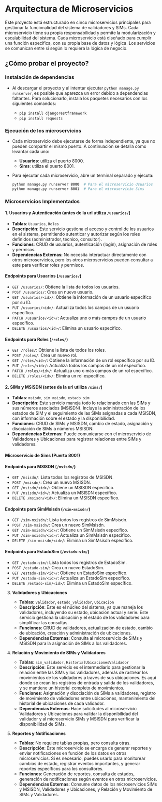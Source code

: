 # Arquitectura de Microservicios

Este proyecto está estructurado en cinco microservicios principales para gestionar la funcionalidad del sistema de validadores y SIMs. Cada microservicio tiene su propia responsabilidad y permite la modularización y escalabilidad del sistema. Cada microservicio está diseñado para cumplir una función específica, con su propia base de datos y lógica. Los servicios se comunican entre sí según lo requiera la lógica de negocio.

## ¿Cómo probar el proyecto?

### Instalación de dependencias
- Al descargar el proyecto y al intentar ejecutar `python manage.py runserver`, es posible que aparezca un error debido a dependencias faltantes. Para solucionarlo, instala los paquetes necesarios con los siguientes comandos:

   - `pip install djangorestframework`
   - `pip install requests`

### Ejecución de los microservicios
- Cada microservicio debe ejecutarse de forma independiente, ya que no pueden compartir el mismo puerto. A continuación se detalla cómo levantar cada uno:

   - **Usuarios**: utiliza el puerto 8000.
   - **Sims**: utiliza el puerto 8001.

- Para ejecutar cada microservicio, abre un terminal separado y ejecuta:

   ```bash
   python manage.py runserver 8000  # Para el microservicio Usuarios
   python manage.py runserver 8001  # Para el microservicio Sims

### Microservicios Implementados

#### 1. Usuarios y Autenticación (antes de la url utiliza `/usuarios/`)
   - **Tablas**: `Usuarios`, `Roles`
   - **Descripción**: Este servicio gestiona el acceso y control de los usuarios en el sistema, permitiendo autenticar y autorizar según los roles definidos (administrador, técnico, consultor).
   - **Funciones**: CRUD de usuarios, autenticación (login), asignación de roles y permisos.
   - **Dependencias Externas**: No necesita interactuar directamente con otros microservicios, pero los otros microservicios pueden consultar a este para verificar roles y permisos.

   #### Endpoints para Usuarios (`/usuarios/`)
   - `GET /usuarios/`: Obtiene la lista de todos los usuarios.
   - `POST /usuarios/`: Crea un nuevo usuario.
   - `GET /usuarios/<id>/`: Obtiene la información de un usuario específico por su ID.
   - `PUT /usuarios/<id>/`: Actualiza todos los campos de un usuario específico.
   - `PATCH /usuarios/<id>/`: Actualiza uno o más campos de un usuario específico.
   - `DELETE /usuarios/<id>/`: Elimina un usuario específico.

   #### Endpoints para Roles (`/roles/`)
   - `GET /roles/`: Obtiene la lista de todos los roles.
   - `POST /roles/`: Crea un nuevo rol.
   - `GET /roles/<id>/`: Obtiene la información de un rol específico por su ID.
   - `PUT /roles/<id>/`: Actualiza todos los campos de un rol específico.
   - `PATCH /roles/<id>/`: Actualiza uno o más campos de un rol específico.
   - `DELETE /roles/<id>/`: Elimina un rol específico.

#### 2. SIMs y MSISDN (antes de la url utiliza `/sims/`)
   - **Tablas**: `msisdn`, `sim_msisdn`, `estado_sim`
   - **Descripción**: Este servicio maneja todo lo relacionado con las SIMs y sus números asociados (MSISDN). Incluye la administración de los estados de SIM y el seguimiento de las SIMs asignadas a cada MSISDN, con información sobre el estado y la disponibilidad.
   - **Funciones**: CRUD de SIMs y MSISDN, cambio de estado, asignación y disociación de SIMs a números MSISDN.
   - **Dependencias Externas**: Puede comunicarse con el microservicio de Validadores y Ubicaciones para registrar relaciones entre SIMs y validadores.

   #### Microservicio de Sims (Puerto 8001)
   
   #### Endpoints para MSISDN (`/msisdn/`)
   - `GET /msisdn/`: Lista todos los registros de MSISDN.
   - `POST /msisdn/`: Crea un nuevo MSISDN.
   - `GET /msisdn/<id>/`: Obtiene un MSISDN específico.
   - `PUT /msisdn/<id>/`: Actualiza un MSISDN específico.
   - `DELETE /msisdn/<id>/`: Elimina un MSISDN específico.

   #### Endpoints para SimMsisdn (`/sim-msisdn/`)
   - `GET /sim-msisdn/`: Lista todos los registros de SimMsisdn.
   - `POST /sim-msisdn/`: Crea un nuevo SimMsisdn.
   - `GET /sim-msisdn/<id>/`: Obtiene un SimMsisdn específico.
   - `PUT /sim-msisdn/<id>/`: Actualiza un SimMsisdn específico.
   - `DELETE /sim-msisdn/<id>/`: Elimina un SimMsisdn específico.

   #### Endpoints para EstadoSim (`/estado-sim/`)
   - `GET /estado-sim/`: Lista todos los registros de EstadoSim.
   - `POST /estado-sim/`: Crea un nuevo EstadoSim.
   - `GET /estado-sim/<id>/`: Obtiene un EstadoSim específico.
   - `PUT /estado-sim/<id>/`: Actualiza un EstadoSim específico.
   - `DELETE /estado-sim/<id>/`: Elimina un EstadoSim específico.

3. **Validadores y Ubicaciones**  
   - **Tablas**: `validador`, `estado_validador`, `Ubicacion`
   - **Descripción**: Este es el núcleo del sistema, ya que maneja los validadores, incluyendo su estado, ubicación actual y serie. Este servicio gestiona la ubicación y el estado de los validadores para simplificar las consultas.
   - **Funciones**: CRUD de validadores, actualización de estado, cambio de ubicación, creación y administración de ubicaciones.
   - **Dependencias Externas**: Consulta al microservicio de SIMs y MSISDN para la asignación de SIMs a los validadores.

4. **Relación y Movimiento de SIMs y Validadores**  
   - **Tablas**: `sim_validador`, `HistorialUbicacionesValidador`
   - **Descripción**: Este servicio es el intermediario para gestionar la relación entre las SIMs y los validadores, además de rastrear los movimientos de los validadores a través de sus ubicaciones. Es aquí donde se crean los registros de entrada y salida de los validadores, y se mantiene un historial completo de movimientos.
   - **Funciones**: Asignación y disociación de SIMs a validadores, registro de movimiento de validadores entre ubicaciones, mantenimiento del historial de ubicaciones de cada validador.
   - **Dependencias Externas**: Hace solicitudes al microservicio Validadores y Ubicaciones para validar la disponibilidad del validador y al microservicio SIMs y MSISDN para verificar la disponibilidad de SIMs.

5. **Reportes y Notificaciones**  
   - **Tablas**: No requiere tablas propias, pero consulta otras.
   - **Descripción**: Este microservicio se encarga de generar reportes y enviar notificaciones en función de los datos en otros microservicios. Si es necesario, puedes usarlo para monitorear cambios de estado, registrar eventos importantes, y generar reportes específicos para los consultores.
   - **Funciones**: Generación de reportes, consulta de estados, generación de notificaciones según eventos en otros microservicios.
   - **Dependencias Externas**: Consume datos de los microservicios SIMs y MSISDN, Validadores y Ubicaciones, y Relación y Movimiento de SIMs y Validadores.
